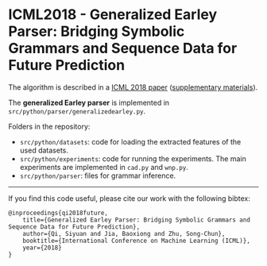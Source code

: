 # ICML2018 - Generalized Earley Parser: Bridging Symbolic Grammars and Sequence Data for Future Prediction

The algorithm is described in a [ICML 2018 paper](http://web.cs.ucla.edu/~syqi/publications/icml2018earley/icml2018earley.pdf) ([supplementary materials](http://web.cs.ucla.edu/~syqi/publications/icml2018earley/icml2018earley_supplementary.pdf)).

The **generalized Earley parser** is implemented in `src/python/parser/generalizedearley.py`.

Folders in the repository:
- `src/python/datasets`: code for loading the extracted features of the used datasets.
- `src/python/experiments`: code for running the experiments. The main experiments are implemented in `cad.py` and `wnp.py`.
- `src/python/parser`: files for grammar inference.


***
If you find this code useful, please cite our work with the following bibtex:
```
@inproceedings{qi2018future,
    title={Generalized Earley Parser: Bridging Symbolic Grammars and Sequence Data for Future Prediction},
    author={Qi, Siyuan and Jia, Baoxiong and Zhu, Song-Chun},
    booktitle={International Conference on Machine Learning (ICML)},
    year={2018}
}
```
